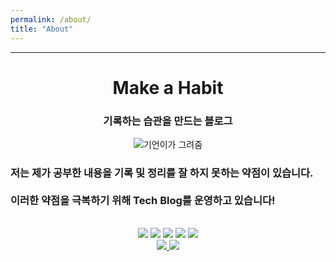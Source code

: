 ```yaml
---
permalink: /about/
title: "About"
---
```


<hr>
<div style="text-align: center;">
<h1 >Make a Habit</h1>
<h3> 기록하는 습관을 만드는 블로그</h3>
</div>

<div align="center">

![기언이가 그려줌](https://user-images.githubusercontent.com/76996686/135640404-46b607a5-3de0-419b-bba5-719a7b62fbb0.jpg)

</div>


<h3>
저는 제가 공부한 내용을 기록 및 정리를 잘 하지 못하는 약점이 있습니다.<br><br>
이러한 약점을 극복하기 위해 Tech Blog를 운영하고 있습니다!
</h3>


<br>

<div style="text-align: center;">
    <img src="https://img.shields.io/badge/Python-3776AB?style=flat-square&logo=Python&logoColor=white"/>
    <img src="https://img.shields.io/badge/Django-092E20?style=flat-square&logo=Django&logoColor=white"/>
    <img src="https://img.shields.io/badge/Docker-2496ED?style=flat-square&logo=Docker&logoColor=white"/>
    <img src="https://img.shields.io/badge/JS-F7DF1E?style=flat-square&logo=JavaScript&logoColor=white"/>
    <img src="https://img.shields.io/badge/Git-F05032?style=flat-square&logo=Git&logoColor=white"/>
</div>

<div style="text-align: center;">
<a href="https://github.com/Hyun-Jun-Lee">
    <img src="https://img.shields.io/badge/GitHub-181717?style=flat-square&logo=Git&logoColor=white"/>
</a>
<a href="https://autumn-macaroon-a00.notion.site/Python-0298b284a78a48958e03e79e99522884">
    <img src="https://img.shields.io/badge/Resume-000000?style=flat-square&logo=Notion&logoColor=white"/>
</a>
</div>